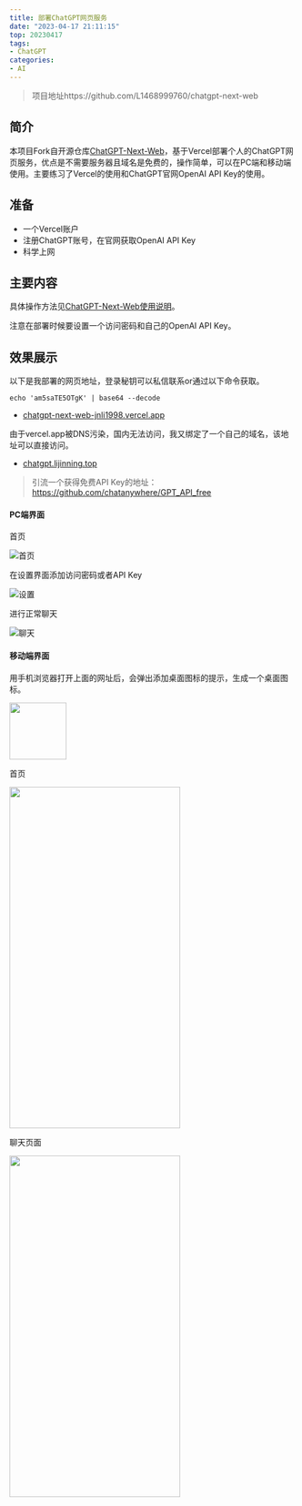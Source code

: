 ```yaml
---
title: 部署ChatGPT网页服务
date: "2023-04-17 21:11:15"
top: 20230417
tags:
- ChatGPT
categories:
- AI
---
```


> 项目地址https://github.com/L1468999760/chatgpt-next-web

## 简介

本项目Fork自开源仓库[ChatGPT-Next-Web](https://github.com/Yidadaa/ChatGPT-Next-Web)，基于Vercel部署个人的ChatGPT网页服务，优点是不需要服务器且域名是免费的，操作简单，可以在PC端和移动端使用。主要练习了Vercel的使用和ChatGPT官网OpenAI API Key的使用。

<!-- more -->

## 准备

+ 一个Vercel账户
+ 注册ChatGPT账号，在官网获取OpenAI API Key
+ 科学上网

## 主要内容

具体操作方法见[ChatGPT-Next-Web使用说明](https://github.com/Yidadaa/ChatGPT-Next-Web/blob/main/README_CN.md)。

注意在部署时候要设置一个访问密码和自己的OpenAI API Key。

## 效果展示

以下是我部署的网页地址，登录秘钥可以私信联系or通过以下命令获取。

```shell
echo 'am5saTE5OTgK' | base64 --decode
```

+ [chatgpt-next-web-jnli1998.vercel.app](https://chatgpt-next-web-jnli1998.vercel.app)

由于vercel.app被DNS污染，国内无法访问，我又绑定了一个自己的域名，该地址可以直接访问。

+ [chatgpt.lijinning.top](https://chatgpt.lijinning.top)

> 引流一个获得免费API Key的地址：https://github.com/chatanywhere/GPT_API_free

#### PC端界面

首页

![首页](https://cloud.lijinning.top/api/raw/?path=/图片/图床/main.png)

在设置界面添加访问密码或者API Key

![设置](https://cloud.lijinning.top/api/raw/?path=/图片/图床/key.png)

进行正常聊天

![聊天](https://cloud.lijinning.top/api/raw/?path=/图片/图床/chatPC.png)

#### 移动端界面

用手机浏览器打开上面的网址后，会弹出添加桌面图标的提示，生成一个桌面图标。

<img src="https://cloud.lijinning.top/api/raw/?path=/图片/图床/icon.jpg" width="100" height="100" />

首页

<img src="https://cloud.lijinning.top/api/raw/?path=/图片/图床/start.jpg" width="300" height="600" />

聊天页面

<img src="https://cloud.lijinning.top/api/raw/?path=/图片/图床/chat.jpg" width="300" height="600" />


